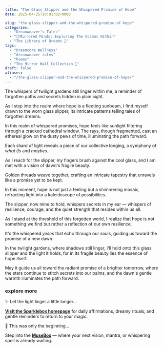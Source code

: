 ```yaml
---
title: "The Glass Slipper and the Whispered Promise of Hope"
date: 2025-04-25T10:01:02+0000

slug: "the-glass-slipper-and-the-whispered-promise-of-hope"
categories:
  - "Dreamweaver’s Tales"
  - "🪞Mirrored Minds: Exploring The Cosmos Within"
  - "The Library of Dreams 📜"
tags:
  - "Dreamcore Wellness"
  - "dreamweaver tales"
  - "Poems"
  - "The Mirror Hall Collection 🌹"
draft: false
aliases:
  - "/the-glass-slipper-and-the-whispered-promise-of-hope/"
---
```

The whispers of twilight gardens still linger within me,
a reminder of forgotten paths and secrets hidden in plain sight.

As I step into the realm where hope is a fleeting sunbeam,
I find myself drawn to the worn glass slipper,
its intricate patterns telling tales of forgotten dreams.

In this realm of whispered promises,
hope feels like sunlight filtering through a cracked cathedral window.
The rays, though fragmented, cast an ethereal glow on the dusty pews of time,
illuminating the path forward.

Each shard of light reveals a piece of our collective longing,
a symphony of *what ifs* and *maybes*.

As I reach for the slipper,
my fingers brush against the cool glass,
and I am met with a vision of dawn's fragile beauty.

Golden threads weave together,
crafting an intricate tapestry that unravels like a promise yet to be kept.

In this moment, hope is not just a feeling
but a shimmering mosaic,
refracting light into a kaleidoscope of possibilities.

The slipper, now mine to hold, whispers secrets in my ear —
whispers of resilience, courage,
and the quiet strength that resides within us all.

As I stand at the threshold of this forgotten world,
I realize that hope is not something we find
but rather a reflection of our own resilience.

It's the whispered *yeses* that echo through our souls,
guiding us toward the promise of a new dawn.

In the twilight gardens, where shadows still linger,
I'll hold onto this glass slipper and the light it holds,
for in its fragile beauty lies the essence of hope itself.

May it guide us all toward the radiant promise of a brighter tomorrow,
where the stars continue to stitch secrets into our palms,
and the dawn's gentle warmth illuminates the path forward.

### explore more

✨ Let the light linger a little longer...

[**Visit the Sparklebox homepage**](https://sparklebox.blog) for daily affirmations, dreamy rituals, and gentle reminders to return to your magic.

💭 This was only the beginning...

Step into the [**MuseBox**](https://sparklebox.blog/%E2%9C%A8-the-musebox/) — where your next vision, mantra, or whispering spell is already waiting.